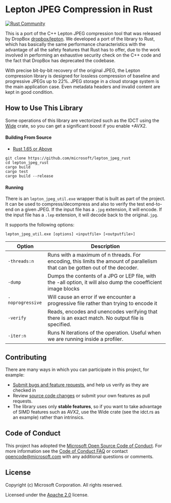 # Lepton JPEG Compression in Rust 
[![Rust Community](https://img.shields.io/badge/Rust_Community%20-Join_us-brightgreen?style=plastic&logo=rust)](https://www.rust-lang.org/community)

This is a port of the C++ Lepton JPEG compression tool that was released by DropBox [dropbox/lepton](https://github.com/dropbox/lepton). We developed a port of the library to Rust, which has basically the same performance characteristics with the advantage of all the safety features that Rust has to offer, due to the work involved in performing an exhaustive security check on the C++ code and the fact that DropBox has deprecated the codebase.

With precise bit-by-bit recovery of the original JPEG, the Lepton compression library is designed for lossless compression of baseline and progressive JPEGs up to 22%. JPEG storage in a cloud storage system is the main application case. Even metadata headers and invalid content are kept in good condition.


## How to Use This Library
Some operations of this library are vectorized such as the IDCT using the [Wide](https://crates.io/crates/wide) crate, so you can get a significant boost if you enable +AVX2.

#### Building From Source

- [Rust 1.65 or Above](https://www.rust-lang.org/tools/install)

```
git clone https://github.com/microsoft/lepton_jpeg_rust
cd lepton_jpeg_rust
cargo build
cargo test
cargo build --release
```

#### Running

There is an `lepton_jpeg_util.exe` wrapper that is built as part of the project. It can be used to compress/decompress and also to verify the test end-to-end on a given JPEG. If the input file has a `.jpg` extension, it will encode. If the input file has a `.lep` extension, it will decode back to the original`.jpg`. 

It supports the following options:

`lepton_jpeg_util.exe [options] <inputfile> [<outputfile>]`

| Option           | Description                                                  |
| ---------------- | ------------------------------------------------------------ |
| `-threads:n`     | Runs with a maximum of n threads. For encoding, this limits the amount of parallelism that can be gotten out of the decoder. |
| `-dump`          | Dumps the contents of a JPG or LEP file, with the -all option, it will also dump the cooefficient image blocks |
| `-noprogressive` | Will cause an error if we encounter a progressive file rather than trying to encode it |
| `-verify`        | Reads, encodes and unencodes verifying that there is an exact match. No output file is specified. |
| `-iter:n`        | Runs N iterations of the operation. Useful when we are running inside a profiler. |

## Contributing

There are many ways in which you can participate in this project, for example:

* [Submit bugs and feature requests](https://github.com/microsoft/lepton_jpeg_rust/issues), and help us verify as they are checked in
* Review [source code changes](https://github.com/microsoft/lepton_jpeg_rust/pulls) or submit your own features as pull requests.
* The library uses only **stable features**, so if you want to take advantage of SIMD features such as AVX2, use the Wide crate (see the idct.rs as an example) rather than intrinsics. 

## Code of Conduct

This project has adopted the [Microsoft Open Source Code of Conduct](https://opensource.microsoft.com/codeofconduct/). For more information see the [Code of Conduct FAQ](https://opensource.microsoft.com/codeofconduct/faq/) or contact [opencode@microsoft.com](mailto:opencode@microsoft.com) with any additional questions or comments.

## License

Copyright (c) Microsoft Corporation. All rights reserved.

Licensed under the [Apache 2.0](LICENSE.txt) license.

